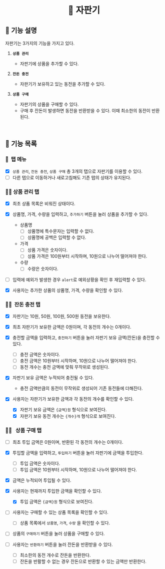 <h1 align="middle">🥤&nbsp;자판기</h1>

## 👀 기능 설명

자판기는 3가지의 기능을 가지고 있다.

1.  **`상품 관리`**

    - 자판기에 상품을 추가할 수 있다.

2.  **`잔돈 충전`**
    - 자판기가 보유하고 있는 동전을 추가할 수 있다.
3.  **`상품 구매`**
    - 자판기의 상품을 구매할 수 있다.
    - 구매 후 잔돈이 발생하면 동전을 반환받을 수 있다.
      이때 최소한의 동전이 반환된다.

<br>

## 📃 기능 목록

### 👀 &nbsp;탭 메뉴

- [x] `상품 관리`, `잔돈 충전`, `상품 구매` 총 3개의 탭으로 자판기를 이용할 수 있다.
- [ ] 다른 탭으로 이동하거나 새로고침해도 기존 탭의 상태가 유지된다.

### ☝🏻&nbsp;상품 관리 탭

- [x] 최초 상품 목록은 비워진 상태이다.

- [x] 상품명, 가격, 수량을 입력하고, `추가하기` 버튼을 눌러 상품을 추가할 수 있다.

  - 상품명
    - [ ] 상품명에 특수문자는 입력할 수 없다.
    - [ ] 상품명에 공백은 입력할 수 없다.
  - 가격
    - [ ] 상품 가격은 숫자이다.
    - [ ] 상품 가격은 100원부터 시작하며, 10원으로 나누어 떨어져야 한다.
  - 수량
    - [ ] 수량은 숫자이다.

- [ ] 입력에 예외가 발생한 경우 `alert`로 예외상황을 확인 후 재입력할 수 있다.

- [x] 사용자는 추가한 상품의 상품명, 가격, 수량을 확인할 수 있다.

### ✌🏻&nbsp; 잔돈 충전 탭

- [x] 자판기는 10원, 50원, 100원, 500원 동전을 보유한다.
- [x] 최초 자판기가 보유한 금액은 0원이며, 각 동전의 개수는 0개이다.
- [x] 충전할 금액을 입력하고, `충전하기` 버튼을 눌러 자판기 보유 금액(잔돈)을 충전할 수 있다.
  - [ ] 충전 금액은 숫자이다.
  - [ ] 충전 금액은 10원부터 시작하며, 10원으로 나누어 떨어져야 한다.
  - [ ] 동전 개수는 충전 금액에 맞춰 무작위로 생성된다.
- [x] 자판기 보유 금액은 누적되어 충전될 수 있다.

  - 충전 금액만큼의 동전이 무작위로 생성되어 기존 동전들에 더해진다.

- [x] 사용자는 자판기가 보유한 금액과 각 동전의 개수를 확인할 수 있다.
  - [x] 자판기 보유 금액은 `{금액}원` 형식으로 보여진다.
  - [x] 자판기 보유 동전 개수는 `{개수}개` 형식으로 보여진다.

### 🤟🏻 &nbsp; 상품 구매 탭

- [ ] 최초 투입 금액은 0원이며, 반환된 각 동전의 개수는 0개이다.

- [x] 투입할 금액을 입력하고, `투입하기` 버튼을 눌러 자판기에 금액을 투입한다.
  - [ ] 투입 금액은 숫자이다.
  - [ ] 투입 금액은 10원부터 시작하며, 10원으로 나누어 떨어져야 한다.
- [x] 금액은 누적되어 투입될 수 있다.
- [x] 사용자는 현재까지 투입한 금액을 확인할 수 있다.
  - [x] 투입 금액은 `{금액}원` 형식으로 보여진다.
- [ ] 사용자는 구매할 수 있는 상품 목록을 확인할 수 있다.
  - [ ] 상품 목록에서 `상품명`, `가격`, `수량` 을 확인할 수 있다.
- [ ] 상품의 `구매하기` 버튼을 눌러 상품을 구매할 수 있다.
- [ ] 사용자는 `반환하기` 버튼을 눌러 잔돈을 반환받을 수 있다.
  - [ ] 최소한의 동전 개수로 잔돈을 반환한다.
  - [ ] 잔돈을 반활할 수 없는 경우 잔돈으로 반환할 수 있는 금액만 반환한다.
